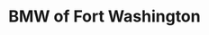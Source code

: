 ---
title: "BMW of Fort Washington"
url: /fort-washington/bmw-of-fort-washington/
shop: Autohaus
---